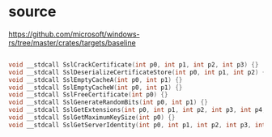 # source

<https://github.com/microsoft/windows-rs/tree/master/crates/targets/baseline>

```c

void __stdcall SslCrackCertificate(int p0, int p1, int p2, int p3) {}
void __stdcall SslDeserializeCertificateStore(int p0, int p1, int p2) {}
void __stdcall SslEmptyCacheA(int p0, int p1) {}
void __stdcall SslEmptyCacheW(int p0, int p1) {}
void __stdcall SslFreeCertificate(int p0) {}
void __stdcall SslGenerateRandomBits(int p0, int p1) {}
void __stdcall SslGetExtensions(int p0, int p1, int p2, int p3, int p4, int p5) {}
void __stdcall SslGetMaximumKeySize(int p0) {}
void __stdcall SslGetServerIdentity(int p0, int p1, int p2, int p3, int p4) {}

```
